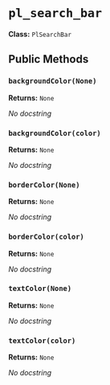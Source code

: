 # `pl_search_bar`

**Class:** `PlSearchBar`

## Public Methods

### `backgroundColor(None)`
**Returns:** `None`

_No docstring_

### `backgroundColor(color)`
**Returns:** `None`

_No docstring_

### `borderColor(None)`
**Returns:** `None`

_No docstring_

### `borderColor(color)`
**Returns:** `None`

_No docstring_

### `textColor(None)`
**Returns:** `None`

_No docstring_

### `textColor(color)`
**Returns:** `None`

_No docstring_